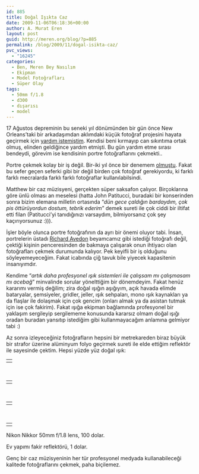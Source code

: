 ```yaml
---
id: 885
title: Doğal Işıkta Caz
date: 2009-11-06T06:18:36+00:00
author: A. Murat Eren
layout: post
guid: http://meren.org/blog/?p=885
permalink: /blog/2009/11/dogal-isikta-caz/
pvc_views:
  - "16245"
categories:
  - Ben, Meren Bey Nasılım
  - Ekipman
  - Model Fotoğrafları
  - Süper Olay
tags:
  - 50mm f/1.8
  - d300
  - dışarısı
  - model
---
```

17 Ağustos depreminin bu seneki yıl dönümünden bir gün önce New Orleans&#8217;taki bir arkadaşımdan aklımdaki küçük fotoğraf projesini hayata geçirmek için [yardım istemiştim](http://meren.org/blog/2009/08/17-agustos-1999/). Kendisi beni kırmayıp can sıkıntıma ortak olmuş, elinden geldiğince yardım etmişti. Bu gün yardım etme sırası bendeydi, görevim ise kendisinin portre fotoğraflarını çekmekti..

Portre çekmek kolay bir iş değil. Bir-iki yıl önce bir denemem [olmuştu](http://meren.org/blog/2008/03/damian-tatum/). Fakat bu sefer geçen seferki gibi bir değil birden çok fotoğraf gerekiyordu, ki farklı farklı mecralarda farklı farklı fotoğraflar kullanılabilsindi.

Matthew bir caz müzisyeni, gerçekten süper saksafon çalıyor. Birçoklarına göre ünlü olması an meselesi (hatta John Patitucci, buradaki bir konserinden sonra bizim elemana milletin ortasında &#8220;_dün gece çaldığın bardaydım, çok pis öttürüyordun dostum, tebrik ederim_&#8221; demek sureti ile çok ciddi bir iltifat etti filan (Patitucci&#8217;yi tanıdığınızı varsaydım, bilmiyorsanız çok şey kaçırıyorsunuz :))).

İşler böyle olunca portre fotoğrafının da ayrı bir önemi oluyor tabi. İnsan, portrelerin üstadı [Richard Avedon](http://meren.org/blog/2009/01/richard-avedon/) beyamcamız gibi istediği fotoğrafı değil, çektiği kişinin penceresinden de bakmaya çalışarak onun ihtiyacı olan fotoğrafları çekmek durumunda kalıyor. Pek keyifli bir iş olduğunu söyleyemeyeceğim. Fakat icabında çiğ tavuk bile yiyecek kapasitenin insanıyımdır.

Kendime &#8220;_artık daha profesyonel ışık sistemleri ile çalışsam mı çalışmasam mı acebağ_&#8221; minvalinde sorular yönelttiğim bir dönemdeyim. Fakat henüz kararımı vermiş değilim; zira doğal ışığın aşığıyım, açık havada elimde bataryalar, şemsiyeler, gridler, jeller, ışık sehpaları, mono ışık kaynakları ya da flaşlar ile dolaşmak için çok gencim (onları almak ya da asistan tutmak için ise çok fakirim). Fakat ışığa ekipman bağlamında profesyonel bir yaklaşım sergileyip sergilememe konusunda kararsız olmam doğal ışığı oradan buradan yansıtıp istediğim gibi kullanmayacağım anlamına gelmiyor tabi :)

Az sonra izleyeceğiniz fotoğrafların hepsini bir metrekareden biraz büyük bir strafor üzerine alüminyum folyo geçirmek sureti ile elde ettiğim reflektör ile sayesinde çektim. Hepsi yüzde yüz doğal ışık:

<table border="0" width="100%">
  <tr>
    <td align="center">
      <img src="{{ site.baseurl }}/images/dogal-isikta-caz-Matthew-5443.jpg" alt="" />
    </td>
  </tr>
</table>

<br class="blank" />

<table border="0" width="100%">
  <tr>
    <td align="center">
      <img src="{{ site.baseurl }}/images/dogal-isikta-caz-Matthew-5458.jpg" alt="" />
    </td>
  </tr>
</table>

<br class="blank" />

<table border="0" width="100%">
  <tr>
    <td align="center">
      <img src="{{ site.baseurl }}/images/dogal-isikta-caz-Matthew-5538.jpg" alt="" />
    </td>
  </tr>
</table>

<br class="blank" />

<table border="0" width="100%">
  <tr>
    <td align="center">
      <img src="{{ site.baseurl }}/images/dogal-isikta-caz-Matthew-5568.jpg" alt="" />
    </td>
  </tr>
</table>

Nikon Nikkor 50mm f/1.8 lens, 100 dolar.
  
Ev yapımı fakir reflektörü, 1 dolar.
  
Genç bir caz müzisyeninin her tür profesyonel medyada kullanabileceği kalitede fotoğraflarını çekmek, paha biçilemez.
